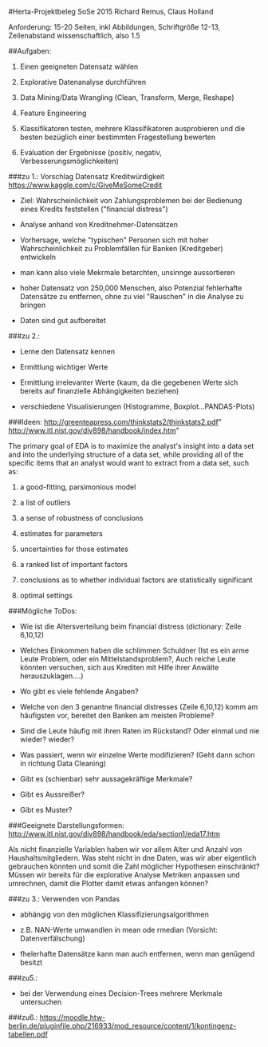 #Herta-Projektbeleg SoSe 2015 Richard Remus, Claus Holland

Anforderung: 15-20 Seiten, inkl Abbildungen, Schriftgröße 12-13, Zeilenabstand wissenschaftlich, also 1.5

##Aufgaben:
1. Einen geeigneten Datensatz wählen

2. Explorative Datenanalyse durchführen

3. Data Mining/Data Wrangling (Clean, Transform, Merge, Reshape)

4. Feature Engineering

5. Klassifikatoren testen, mehrere Klassifikatoren ausprobieren und die besten bezüglich
einer bestimmten Fragestellung bewerten

6. Evaluation der Ergebnisse (positiv, negativ, Verbesserungsmöglichkeiten)

###zu 1.: Vorschlag Datensatz Kreditwürdigkeit
https://www.kaggle.com/c/GiveMeSomeCredit

- Ziel: Wahrscheinlichkeit von Zahlungsproblemen bei der Bedienung eines Kredits 
feststellen ("financial distress")

- Analyse anhand von Kreditnehmer-Datensätzen

- Vorhersage, welche "typischen" Personen sich mit hoher Wahrscheinlichkeit zu Problemfällen für Banken (Kreditgeber) entwickeln

- man kann also viele Mekrmale betarchten, unsinnge aussortieren

- hoher Datensatz von 250,000 Menschen, also Potenzial fehlerhafte Datensätze zu entfernen, ohne zu viel "Rauschen" in die Analyse zu bringen

- Daten sind gut aufbereitet

###zu 2.:
- Lerne den Datensatz kennen

- Ermittlung wichtiger Werte

- Ermittlung irrelevanter Werte (kaum, da die gegebenen Werte sich bereits auf finanzielle 
Abhängigkeiten beziehen)

- verschiedene Visualisierungen (Histogramme, Boxplot...PANDAS-Plots)

###Ideen:
http://greenteapress.com/thinkstats2/thinkstats2.pdf"
http://www.itl.nist.gov/div898/handbook/index.htm"

The primary goal of EDA is to maximize the analyst's insight into a data set and into the underlying structure of a data set, while providing all of the specific items that an analyst would want to extract from a data set, such as: 

1. a good-fitting, parsimonious model 

2. a list of outliers 

3. a sense of robustness of conclusions 

4. estimates for parameters 

5. uncertainties for those estimates 

6. a ranked list of important factors 

7. conclusions as to whether individual factors are statistically significant 

8. optimal settings 


###Mögliche ToDos:

- Wie ist die Altersverteilung beim financial distress (dictionary: Zeile 6,10,12)

- Welches Einkommen haben die schlimmen Schuldner (Ist es ein arme Leute Problem, oder ein Mittelstandsproblem?, Auch reiche Leute könnten versuchen, sich aus Krediten mit Hilfe ihrer Anwälte herauszuklagen....)

- Wo gibt es viele fehlende Angaben?

- Welche von den 3 genantne financial distresses (Zeile 6,10,12) komm am häufigsten vor, bereitet den Banken am meisten Probleme?

- Sind die Leute häufig mit ihren Raten im Rückstand? Oder einmal und nie wieder? wieder?

- Was passiert, wenn wir einzelne Werte modifizieren? (Geht dann schon in richtung Data Cleaning)

- Gibt es (schienbar) sehr aussagekräftige Merkmale? 

- Gibt es Aussreißer?

- Gibt es Muster?

###Geeignete Darstellungsformen:
http://www.itl.nist.gov/div898/handbook/eda/section1/eda17.htm

Als nicht finanzielle Variablen haben wir vor allem Alter und Anzahl von Haushaltsmitgliedern.
Was steht nicht in dne Daten, was wir aber eigentlich gebrauchen könnten und somit die Zahl möglicher Hypothesen einschränkt?
Müssen wir bereits für die explorative Analyse Metriken anpassen und umrechnen, damit die Plotter damit etwas anfangen können?





###zu 3.: Verwenden von Pandas
- abhängig von den möglichen Klassifizierungsalgorithmen

- z.B. NAN-Werte umwandlen in mean ode rmedian (Vorsicht: Datenverfälschung)

- fhelerhafte Datensätze kann man auch entfernen, wenn man genügend besitzt
 
###zu5.:
- bei der Verwendung eines Decision-Trees mehrere Merkmale untersuchen

###zu6.:
https://moodle.htw-berlin.de/pluginfile.php/216933/mod_resource/content/1/kontingenz-tabellen.pdf